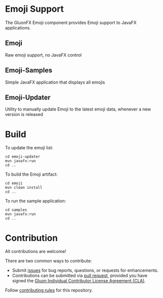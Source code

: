 Emoji Support
====

The GluonFX Emoji component provides Emoji support to JavaFX applications.

Emoji
---------
Raw emoji support, no JavaFX control

Emoji-Samples
---------
Simple JavaFX application that displays all emojis

Emoji-Updater
---------
Utility to manually update Emoji to the latest emoji data, whenever a new version is released

Build
=====

To update the emoji list:

```
cd emoji-updater
mvn javafx:run
cd ..
```

To build the Emoji artifact:

```
cd emoji
mvn clean install
cd ..
```

To run the sample application:


```
cd samples
mvn javafx:run
cd ..
```

Contribution
=====

All contributions are welcome!

There are two common ways to contribute:

- Submit [issues](https://github.com/gluonhq/emoji/issues) for bug reports, questions, or requests for enhancements.
- Contributions can be submitted via [pull request](https://github.com/gluonhq/emoji/pulls), provided you have signed the [Gluon Individual Contributor License Agreement (CLA)](https://cla.gluonhq.com).

Follow [contributing rules](https://github.com/gluonhq/emoji/blob/main/CONTRIBUTING.md) for this repository.

